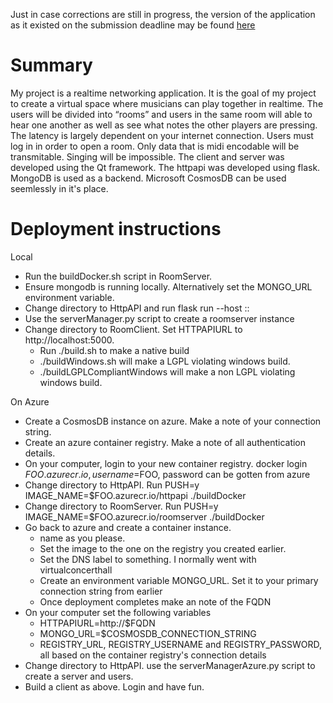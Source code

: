 Just in case corrections are still in progress, the version of the application as it existed on the submission deadline may be found [here](https://github.com/fmtovland/VirtualConcertHall/tree/086616f5b41a545fb2acc43d95dcdf77697aa411)

# Summary

My project is a realtime networking application. 
It is the goal of my project to create a virtual space where musicians can play together in realtime. 
The users will be divided into “rooms” and users in the same room will able to hear one another as well as see what notes the other players are pressing. 
The latency is largely dependent on your internet connection. 
Users must log in in order to open a room. 
Only data that is midi encodable will be transmitable. 
Singing will be impossible. 
The client and server was developed using the Qt framework. 
The httpapi was developed using flask. 
MongoDB is used as a backend. 
Microsoft CosmosDB can be used seemlessly in it's place. 

# Deployment instructions

Local

* Run the buildDocker.sh script in RoomServer. 
* Ensure mongodb is running locally. Alternatively set the MONGO_URL environment variable.
* Change directory to HttpAPI and run flask run --host ::
* Use the serverManager.py script to create a roomserver instance
* Change directory to RoomClient. Set HTTPAPIURL to http://localhost:5000. 
  * Run ./build.sh to make a native build
  * ./buildWindows.sh will make a LGPL violating windows build.
  * ./buildLGPLCompliantWindows will make a non LGPL violating windows build.

On Azure

* Create a CosmosDB instance on azure. Make a note of your connection string.
* Create an azure container registry. Make a note of all authentication details.
* On your computer, login to your new container registry. docker login $FOO.azurecr.io, username=$FOO, password can be gotten from azure
* Change directory to HttpAPI. Run PUSH=y IMAGE_NAME=$FOO.azurecr.io/httpapi ./buildDocker
* Change directory to RoomServer. Run PUSH=y IMAGE_NAME=$FOO.azurecr.io/roomserver ./buildDocker
* Go back to azure and create a container instance. 
  * name as you please.
  * Set the image to the one on the registry you created earlier.
  * Set the DNS label to something. I normally went with virtualconcerthall
  * Create an environment variable MONGO_URL. Set it to your primary connection string from earlier
  * Once deployment completes make an note of the FQDN
* On your computer set the following variables
  * HTTPAPIURL=http://$FQDN
  * MONGO\_URL=$COSMOSDB\_CONNECTION\_STRING 
  * REGISTRY\_URL, REGISTRY\_USERNAME and REGISTRY\_PASSWORD, all based on the container registry's connection details
* Change directory to HttpAPI. use the serverManagerAzure.py script to create a server and users.
* Build a client as above. Login and have fun.
